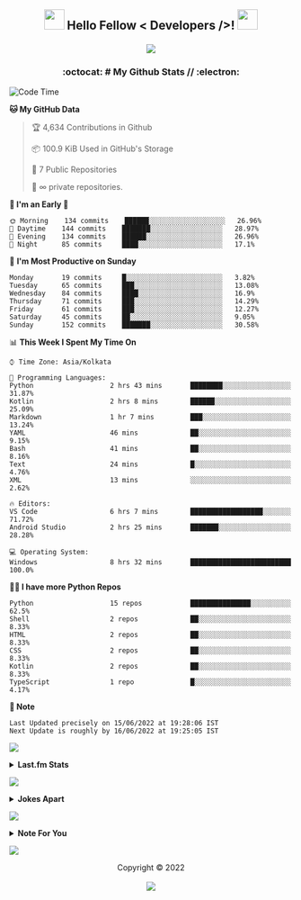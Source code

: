 <h2 align='center'>
  <img
    src="https://media2.giphy.com/media/QssGEmpkyEOhBCb7e1/giphy.gif?cid=ecf05e47a0n14BexZMoP1gqvSbLZSfYigjUvfcXkroScK00bl&rid=giphy.gif"
   height="36px" width="36px"> Hello Fellow < Developers />! <img
      src="https://raw.githubusercontent.com/MartinHeinz/MartinHeinz/master/wave.gif" height="36px" width="36px">
    <br>
    <p align="center"> <img
        src="https://readme-typing-svg.herokuapp.com?font=Ubuntu&color=%230778F7&center=true&vCenter=true&width=500&height=30&lines=I+am+Aditya+Prasad+S;Thanks+for+checking+out+my+profile...;I+am+a+Computer+Student...+Just+16+y.o...;Has+Interests+in+Programming...;Love+To+Learn+New+Things..." />
    </p>
</h2>

<h3 align='center'> :octocat: # My Github Stats // :electron:  </h3>


  <!--START_SECTION:waka-->
![Code Time](http://img.shields.io/badge/Code%20Time%20since%2022/1/2022-366%20hrs%2038%20mins-blue?logo=wakatime)

**🐱 My GitHub Data** 

> 🏆 4,634 Contributions in Github
 > 
> 📦 100.9 KiB Used in GitHub's Storage
 > 
> 📜 7 Public Repositories 
 > 
> 🔑 ∞ private repositories.

**🥰 I'm an Early 🐤** 

```text
🌞 Morning    134 commits    ██████░░░░░░░░░░░░░░░░░░░   26.96% 
🌆 Daytime    144 commits    ███████░░░░░░░░░░░░░░░░░░   28.97% 
🌃 Evening    134 commits    ██████░░░░░░░░░░░░░░░░░░░   26.96% 
🌙 Night      85 commits     ████░░░░░░░░░░░░░░░░░░░░░   17.1%
```
📅 **I'm Most Productive on Sunday** 

```text
Monday       19 commits     █░░░░░░░░░░░░░░░░░░░░░░░░   3.82% 
Tuesday      65 commits     ███░░░░░░░░░░░░░░░░░░░░░░   13.08% 
Wednesday    84 commits     ████░░░░░░░░░░░░░░░░░░░░░   16.9% 
Thursday     71 commits     ███░░░░░░░░░░░░░░░░░░░░░░   14.29% 
Friday       61 commits     ███░░░░░░░░░░░░░░░░░░░░░░   12.27% 
Saturday     45 commits     ██░░░░░░░░░░░░░░░░░░░░░░░   9.05% 
Sunday       152 commits    ███████░░░░░░░░░░░░░░░░░░   30.58%
```


📊 **This Week I Spent My Time On** 

```text
⌚︎ Time Zone: Asia/Kolkata

💬 Programming Languages: 
Python                   2 hrs 43 mins       ████████░░░░░░░░░░░░░░░░░   31.87% 
Kotlin                   2 hrs 8 mins        ██████░░░░░░░░░░░░░░░░░░░   25.09% 
Markdown                 1 hr 7 mins         ███░░░░░░░░░░░░░░░░░░░░░░   13.24% 
YAML                     46 mins             ██░░░░░░░░░░░░░░░░░░░░░░░   9.15% 
Bash                     41 mins             ██░░░░░░░░░░░░░░░░░░░░░░░   8.16% 
Text                     24 mins             █░░░░░░░░░░░░░░░░░░░░░░░░   4.76% 
XML                      13 mins             ░░░░░░░░░░░░░░░░░░░░░░░░░   2.62%

🔥 Editors: 
VS Code                  6 hrs 7 mins        ██████████████████░░░░░░░   71.72% 
Android Studio           2 hrs 25 mins       ███████░░░░░░░░░░░░░░░░░░   28.28%

💻 Operating System: 
Windows                  8 hrs 32 mins       █████████████████████████   100.0%
```

**🧑‍💻 I have more Python Repos** 

```text
Python                   15 repos            ███████████████░░░░░░░░░░   62.5% 
Shell                    2 repos             ██░░░░░░░░░░░░░░░░░░░░░░░   8.33% 
HTML                     2 repos             ██░░░░░░░░░░░░░░░░░░░░░░░   8.33% 
CSS                      2 repos             ██░░░░░░░░░░░░░░░░░░░░░░░   8.33% 
Kotlin                   2 repos             ██░░░░░░░░░░░░░░░░░░░░░░░   8.33% 
TypeScript               1 repo              █░░░░░░░░░░░░░░░░░░░░░░░░   4.17%
```



**📝 Note**

```
Last Updated precisely on 15/06/2022 at 19:28:06 IST
Next Update is roughly by 16/06/2022 at 19:25:05 IST
```

<!--END_SECTION:waka-->



<a href="https://da.gd/aditya"> <img
    src="https://user-images.githubusercontent.com/73097560/115834477-dbab4500-a447-11eb-908a-139a6edaec5c.gif"> </a>

<details>
  <summary><b>Last.fm Stats</b></summary>
  <br>
  <p align="center">
    <a href="https://da.gd/aditya">
      <img width="100%" src="https://lastfm-recently-played.vercel.app/api?user=adityaprasad502&width=600&count=2" />
    </a>
  </p>
</details>


<a href="https://da.gd/aditya"> <img
    src="https://user-images.githubusercontent.com/73097560/115834477-dbab4500-a447-11eb-908a-139a6edaec5c.gif"> </a>

<details>
  <summary><b>Jokes Apart</b></summary>
  <br>
  <p align="center">
    <a width="100%" href="https://da.gd/aditya"> <img src="https://readme-jokes.vercel.app/api?theme=tokyonight" /> </a>
  </p>
</details>

<a href="https://da.gd/aditya"> <img
    src="https://user-images.githubusercontent.com/73097560/115834477-dbab4500-a447-11eb-908a-139a6edaec5c.gif"> </a>


<details>
  <summary><b>Note For You</b></summary>
  <br>
  <p align="center">
    <i>This github stats only includes the activity by me on my github account and wakatime installed IDE/editor in my laptop and doesn't include time/stats spend in other places of similar activites.</i>
  </p>
</details>


<a href="https://da.gd/aditya"> <img
    src="https://user-images.githubusercontent.com/73097560/115834477-dbab4500-a447-11eb-908a-139a6edaec5c.gif"> </a>

<p align="center">
  Copyright © 2022 <br> <br>
  <a href=https://da.gd/aditya><img src="https://da.gd/count" /></a>
</p>
</h2>
